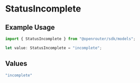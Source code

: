# StatusIncomplete

## Example Usage

```typescript
import { StatusIncomplete } from "@openrouter/sdk/models";

let value: StatusIncomplete = "incomplete";
```

## Values

```typescript
"incomplete"
```